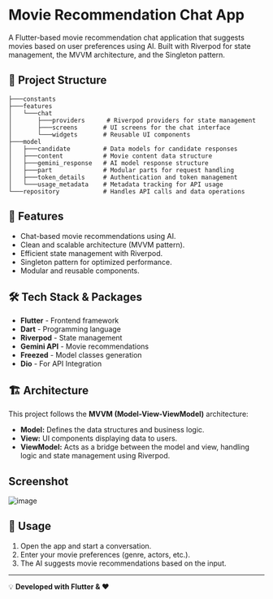 # Movie Recommendation Chat App

A Flutter-based movie recommendation chat application that suggests movies based on user preferences using AI. Built with Riverpod for state management, the MVVM architecture, and the Singleton pattern.

## 📂 Project Structure

```
├───constants
├───features
│   └───chat
│       ├───providers      # Riverpod providers for state management
│       ├───screens       # UI screens for the chat interface
│       └───widgets       # Reusable UI components
├───model
│   ├───candidate         # Data models for candidate responses
│   ├───content           # Movie content data structure
│   ├───gemini_response   # AI model response structure
│   ├───part              # Modular parts for request handling
│   ├───token_details     # Authentication and token management
│   └───usage_metadata    # Metadata tracking for API usage
└───repository            # Handles API calls and data operations
```

## 🚀 Features

- Chat-based movie recommendations using AI.
- Clean and scalable architecture (MVVM pattern).
- Efficient state management with Riverpod.
- Singleton pattern for optimized performance.
- Modular and reusable components.

## 🛠️ Tech Stack & Packages

- **Flutter** - Frontend framework
- **Dart** - Programming language
- **Riverpod** - State management
- **Gemini API** - Movie recommendations
- **Freezed** - Model classes generation
- **Dio** - For API Integration 

## 🏗️ Architecture

This project follows the **MVVM (Model-View-ViewModel)** architecture:

- **Model:** Defines the data structures and business logic.
- **View:** UI components displaying data to users.
- **ViewModel:** Acts as a bridge between the model and view, handling logic and state management using Riverpod.

## Screenshot
![image](https://github.com/user-attachments/assets/7d7dfd30-e4f7-4395-bcaf-9e93f1d3449c)


## 📜 Usage

1. Open the app and start a conversation.
2. Enter your movie preferences (genre, actors, etc.).
3. The AI suggests movie recommendations based on the input.

---

💡 **Developed with Flutter & ❤️**

